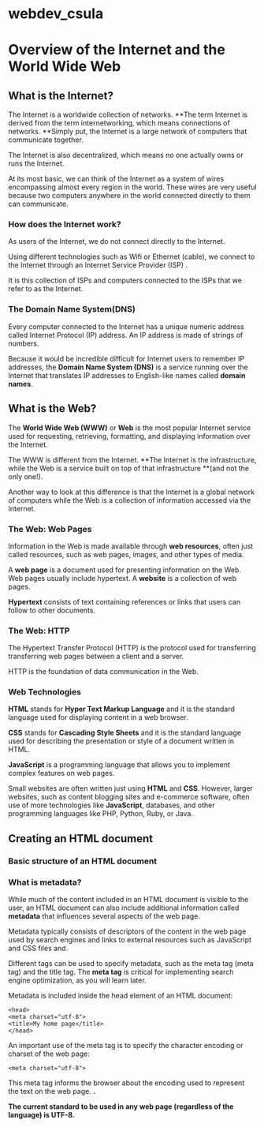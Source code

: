 # webdev_csula

# Overview of the Internet and the World Wide Web

## What is the Internet?
The Internet is a worldwide collection of networks. **The term Internet is derived from the term internetworking, which means connections of networks. **Simply put, the Internet is a large network of computers that communicate together.

The Internet is also decentralized, which means no one actually owns or runs the Internet.

At its most basic, we can think of the Internet as a system of wires encompassing almost every region in the world. These wires are very useful because two computers anywhere in the world connected directly to them can communicate.


### How does the Internet work?
As users of the Internet, we do not connect directly to the Internet.

Using different technologies such as Wifi or Ethernet (cable), we connect to the Internet through an Internet Service Provider (ISP) .

It is this collection of ISPs and computers connected to the ISPs that we refer to as the Internet.


### The Domain Name System(DNS)
Every computer connected to the Internet has a unique numeric address called Internet Protocol (IP) address. An IP address is made of strings of numbers.

Because it would be incredible difficult for Internet users to remember IP addresses, the **Domain Name System (DNS)** is a service running over the Internet that translates IP addresses to English-like names called **domain names**.

## What is the Web?
The **World Wide Web (WWW)** or **Web** is the most popular Internet service used for requesting, retrieving, formatting, and displaying information over the Internet.

The WWW is different from the Internet. **The Internet is the infrastructure, while the Web is a service built on top of that infrastructure **(and not the only one!).

Another way to look at this difference is that the Internet is a global network of computers while the Web is a collection of information accessed via the Internet.

### The Web: Web Pages
Information in the Web is made available through **web resources**, often just called resources, such as web pages, images, and other types of media.

A **web page** is a document used for presenting information on the Web. Web pages usually include hypertext. A **website** is a collection of web pages.

**Hypertext** consists of text containing references or links that users can follow to other documents. 


### The Web: HTTP
The Hypertext Transfer Protocol (HTTP) is the protocol used for transferring transferring web pages between a client and a server.

HTTP is the foundation of data communication in the Web. 

### Web Technologies
**HTML** stands for **Hyper Text Markup Language** and it is the standard language used for displaying content in a web browser.

**CSS** stands for **Cascading Style Sheets** and it is the standard language used for describing the presentation or style of a document written in HTML.

**JavaScript** is a programming language that allows you to implement complex features on web pages.

Small websites are often written just using **HTML** and **CSS**. However, larger websites, such as content  blogging sites and e-commerce software, often use of more technologies like **JavaScript**, databases, and other programming languages like PHP, Python, Ruby, or Java.


## Creating an HTML document
### Basic structure of an HTML document


### What is metadata?
While much of the content included in an HTML document is visible to the user, an HTML document can also include additional information called **metadata** that influences several aspects of the web page.

Metadata typically consists of descriptors of the content in the web page used by search engines and links to external resources such as JavaScript and CSS files and. 

Different tags can be used to specify metadata, such as the meta tag (meta tag) and the title tag. The **meta tag** is critical for implementing search engine optimization, as you will learn later.

Metadata is included inside the head element of an HTML document: 
```
<head>
<meta charset="utf-8"> 
<title>My home page</title>
</head>
```

An important  use of the meta tag is to specify the character encoding or charset of the web page:
```
<meta charset="utf-8"> 
```

This meta tag informs the browser about the encoding used to represent the text on the web page. **.**

**The current standard to be used in any web page (regardless of the language) is UTF-8.**